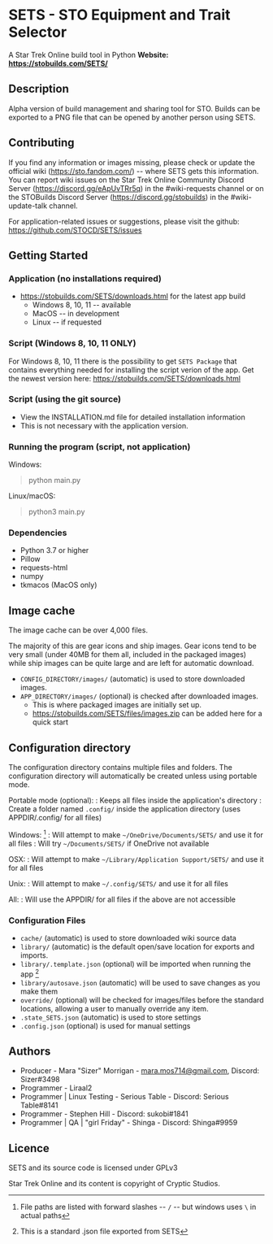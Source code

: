 # SETS - STO Equipment and Trait Selector
A Star Trek Online build tool in Python
**Website: https://stobuilds.com/SETS/**

## Description

Alpha version of build management and sharing tool for STO.
Builds can be exported to a PNG file that can be opened by another person using SETS.

## Contributing
If you find any information or images missing, please check or update the official wiki (https://sto.fandom.com/) -- where SETS gets this information. You can report wiki issues on the Star Trek Online Community Discord Server (https://discord.gg/eApUvTRr5q) in the #wiki-requests channel or on the STOBuilds Discord Server (https://discord.gg/stobuilds) in the #wiki-update-talk channel.

For application-related issues or suggestions, please visit the github: https://github.com/STOCD/SETS/issues

## Getting Started
### Application (no installations required)
- https://stobuilds.com/SETS/downloads.html for the latest app build
  - Windows 8, 10, 11 -- available
  - MacOS -- in development
  - Linux -- if requested

### Script (Windows 8, 10, 11 ONLY)
For Windows 8, 10, 11 there is the possibility to get `SETS Package` that contains everything needed for installing the script verion of the app. Get the newest version here: https://stobuilds.com/SETS/downloads.html

### Script (using the git source)
- View the INSTALLATION.md file for detailed installation information
- This is not necessary with the application version.

### Running the program (script, not application)

Windows:
> python main.py

Linux/macOS:
> python3 main.py
> 
### Dependencies
* Python 3.7 or higher
* Pillow
* requests-html
* numpy
* tkmacos (MacOS only)


> 
## Image cache
The image cache can be over 4,000 files.

The majority of this are gear icons and ship images.  Gear icons tend to be very small (under 40MB for them all, included in the packaged images) while ship images can be quite large and are left for automatic download.
- `CONFIG_DIRECTORY/images/` (automatic) is used to store downloaded images.
- `APP_DIRECTORY/images/` (optional) is checked after downloaded images.
  - This is where packaged images are initially set up.
  - https://stobuilds.com/SETS/files/images.zip can be added here for a quick start

## Configuration directory
The configuration directory contains multiple files and folders.
The configuration directory will automatically be created unless using portable mode.

Portable mode (optional):
: Keeps all files inside the application's directory
: Create a folder named `.config/` inside the application directory (uses APPDIR/.config/ for all files)

Windows: [^1]
: Will attempt to make `~/OneDrive/Documents/SETS/` and use it for all files
: Will try `~/Documents/SETS/` if OneDrive not available

OSX:
: Will attempt to make `~/Library/Application Support/SETS/` and use it for all files

Unix:
: Will attempt to make `~/.config/SETS/` and use it for all files

All:
: Will use the APPDIR/ for all files if the above are not accessible

### Configuration Files
- `cache/` (automatic) is used to store downloaded wiki source data
- `library/` (automatic) is the default open/save location for exports and imports.
- `library/.template.json` (optional) will be imported when running the app [^2]
- `library/autosave.json` (automatic) will be used to save changes as you make them
- `override/` (optional) will be checked for images/files before the standard locations, allowing a user to manually override any item.
- `.state_SETS.json` (automatic) is used to store settings
- `.config.json` (optional) is used for manual settings

## Authors

* Producer - Mara "Sizer" Morrigan - mara.mos714@gmail.com, Discord: Sizer#3498
* Programmer - Liraal2
* Programmer | Linux Testing - Serious Table - Discord: Serious Table#8141
* Programmer - Stephen Hill - Discord: sukobi#1841
* Programmer | QA | "girl Friday" - Shinga - Discord: Shinga#9959

## Licence

SETS and its source code is licensed under GPLv3

Star Trek Online and its content is copyright of Cryptic Studios.

[^1]: File paths are listed with forward slashes -- `/` -- but windows uses `\` in actual paths

[^2]: This is a standard .json file exported from SETS
